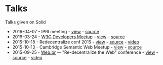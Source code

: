 # Talks

Talks given on Solid

- 2016-04-07 - IPRI meeting - [view](https://slides.com/deiu/redecentralize-2015#/) - [source](slides-redecentralize-conf.html)
- 2016-03-24 - [W3C Developers Meetup](http://www.meetup.com/W3C-developers-in-Boston/events/229580827/) - [view](https://slides.com/deiu/redecentralize-2015#/) - [source](slides-redecentralize-conf.html)
- 2015-10-18 - Redecentralize conf 2015 - [view](https://slides.com/deiu/redecentralize-2015#/) - [source](slides-redecentralize-conf.html) - [video](https://www.youtube.com/watch?v=yi4SgNyDJ9w)
- 2015-10-13 - Cambridge Semantic Web Meetup - [view](http://slides.com/deiu/solid-tech#/) - [source](slides-solid-tech.html)
- 2015-09-25 - [Web.br](http://conferenciaweb.w3c.br/) -- "Re-decentralize the Web" conference - [view](https://deiu.github.io/2015-web.br-conference#/) - [source](slides-re-decentralize.html) - [video](https://www.youtube.com/watch?v=BPZiBDPKiGk)
